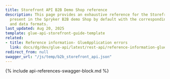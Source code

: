 ```yaml
---
title: Storefront API B2B Demo Shop reference
description: This page provides an exhaustive reference for the Storefront API endpoints
  present in the Spryker B2B demo Shop by default with the corresponding parameters
  and data formats.
last_updated: Aug 20, 2025
template: glue-api-storefront-guide-template
related:
- title: Reference information- GlueApplication errors
  link: docs/dg/dev/glue-api/latest/rest-api/reference-information-glueapplication-errors.html
redirect_from: null
swagger_url: "/js/temp/b2b_storefront_api.json"
---
```


{% include api-references-swagger-block.md %}